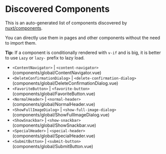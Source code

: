 # Discovered Components

This is an auto-generated list of components discovered by [nuxt/components](https://github.com/nuxt/components).

You can directly use them in pages and other components without the need to import them.

**Tip:** If a component is conditionally rendered with `v-if` and is big, it is better to use `Lazy` or `lazy-` prefix to lazy load.

- `<ContentNavigator>` | `<content-navigator>` (components/global/ContentNavigator.vue)
- `<DeleteConfirmationDialog>` | `<delete-confirmation-dialog>` (components/global/DeleteConfirmationDialog.vue)
- `<FavoriteButton>` | `<favorite-button>` (components/global/FavoriteButton.vue)
- `<NormalHeader>` | `<normal-header>` (components/global/NormalHeader.vue)
- `<ShowFullImageDialog>` | `<show-full-image-dialog>` (components/global/ShowFullImageDialog.vue)
- `<ShowSnackbar>` | `<show-snackbar>` (components/global/ShowSnackbar.vue)
- `<SpecialHeader>` | `<special-header>` (components/global/SpecialHeader.vue)
- `<SubmitButton>` | `<submit-button>` (components/global/SubmitButton.vue)
